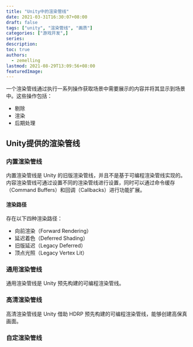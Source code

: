 ```yaml
---
title: "Unity中的渲染管线"
date: 2021-03-31T16:30:07+08:00
draft: false
tags: ["unity", "渲染管线", "画质"]
categories: ["游戏开发",]
series:
description:
toc: true
authors:
  - zemelling
lastmod: 2021-08-29T13:09:56+08:00
featuredImage:
---
```


一个渲染管线通过执行一系列操作获取场景中需要展示的内容并将其显示到场景中。这些操作包括：

* 剔除
* 渲染
* 后期处理

## Unity提供的渲染管线

### 内置渲染管线

内置渲染管线是 Unity 的旧版渲染管线，并且不是基于可编程渲染管线实现的。
内容渲染管线可通过设置不同的渲染管线进行设置，同时可以通过命令缓存（Command Buffers）和回调（Callbacks）进行功能扩展。

#### 渲染路径

存在以下四种渲染路径：

* 向前渲染（Forward Rendering）
* 延迟着色（Deferred Shading）
* 旧版延迟（Legacy Deferred）
* 顶点光照（Legacy Vertex Lit）

### 通用渲染管线

通用渲染管线是 Unity 预先构建的可编程渲染管线。

### 高清渲染管线

高清渲染管线是 Unity 借助 HDRP 预先构建的可编程渲染管线，能够创建高保真画面。

### 自定渲染管线
